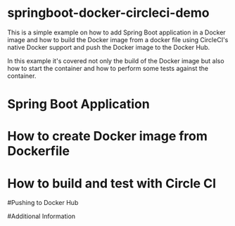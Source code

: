 # springboot-docker-circleci-demo

This is a simple example on how to add Spring Boot application in a Docker image and how to build the Docker image from a docker file using CircleCI's native Docker support and push the Docker image to the Docker Hub.

In this example it's covered not only the build of the Docker image but also how to start the container and how to perform some tests against the container. 

# Spring Boot Application


# How to create Docker image from Dockerfile


# How to build and test with Circle CI


#Pushing to Docker Hub

#Additional Information

